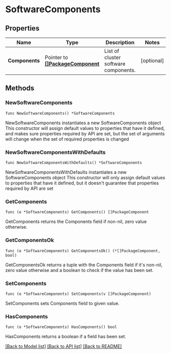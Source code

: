 # SoftwareComponents

## Properties

Name | Type | Description | Notes
------------ | ------------- | ------------- | -------------
**Components** | Pointer to [**[]PackageComponent**](PackageComponent.md) | List of cluster software components. | [optional] 

## Methods

### NewSoftwareComponents

`func NewSoftwareComponents() *SoftwareComponents`

NewSoftwareComponents instantiates a new SoftwareComponents object
This constructor will assign default values to properties that have it defined,
and makes sure properties required by API are set, but the set of arguments
will change when the set of required properties is changed

### NewSoftwareComponentsWithDefaults

`func NewSoftwareComponentsWithDefaults() *SoftwareComponents`

NewSoftwareComponentsWithDefaults instantiates a new SoftwareComponents object
This constructor will only assign default values to properties that have it defined,
but it doesn't guarantee that properties required by API are set

### GetComponents

`func (o *SoftwareComponents) GetComponents() []PackageComponent`

GetComponents returns the Components field if non-nil, zero value otherwise.

### GetComponentsOk

`func (o *SoftwareComponents) GetComponentsOk() (*[]PackageComponent, bool)`

GetComponentsOk returns a tuple with the Components field if it's non-nil, zero value otherwise
and a boolean to check if the value has been set.

### SetComponents

`func (o *SoftwareComponents) SetComponents(v []PackageComponent)`

SetComponents sets Components field to given value.

### HasComponents

`func (o *SoftwareComponents) HasComponents() bool`

HasComponents returns a boolean if a field has been set.


[[Back to Model list]](../README.md#documentation-for-models) [[Back to API list]](../README.md#documentation-for-api-endpoints) [[Back to README]](../README.md)


